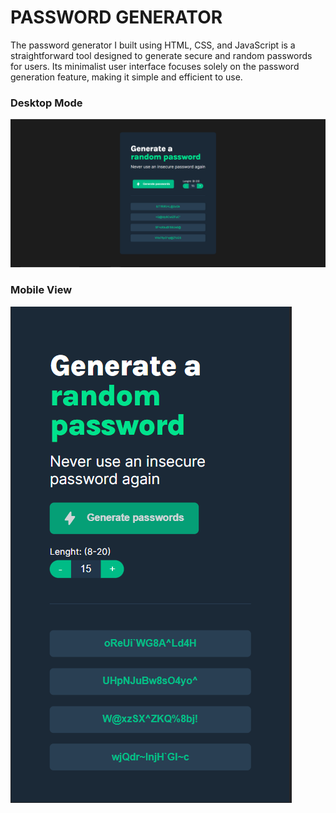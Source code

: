 # PASSWORD GENERATOR

The password generator I built using HTML, CSS, and JavaScript is a straightforward tool designed to generate secure and random passwords for users. Its minimalist user interface focuses solely on the password generation feature, making it simple and efficient to use.

### Desktop Mode

![landing page](images/image1.PNG)

### Mobile View

![landing page](images/images2.PNG)